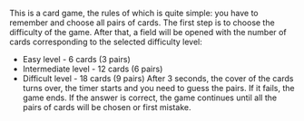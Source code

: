 This is a card game, the rules of which is quite simple: you have to remember and choose all pairs of cards.
The first step is to choose the difficulty of the game. After that, a field will be opened with the number of cards corresponding to the selected difficulty level:
- Easy level - 6 cards (3 pairs)
- Intermediate level - 12 cards (6 pairs)
- Difficult level - 18 cards (9 pairs)
After 3 seconds, the cover of the cards turns over, the timer starts and you need to guess the pairs. 
If it fails, the game ends. If the answer is correct, the game continues until all the pairs of cards will be chosen or first mistake.